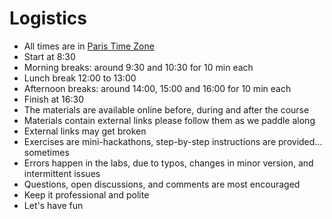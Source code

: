 # Logistics

* All times are in [Paris Time Zone](https://time.is/Paris)
* Start at 8:30
* Morning breaks: around 9:30 and 10:30 for 10 min each
* Lunch break 12:00 to 13:00
* Afternoon breaks: around 14:00, 15:00 and 16:00 for 10 min each 
* Finish at 16:30
* The materials are available online before, during and after the course
* Materials contain external links please follow them as we paddle along
* External links may get broken
* Exercises are mini-hackathons, step-by-step instructions are provided... sometimes
* Errors happen in the labs, due to typos, changes in minor version, and intermittent issues
* Questions, open discussions, and comments are most encouraged
* Keep it professional and polite
* Let's have fun



